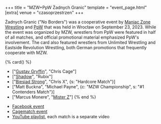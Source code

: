 +++
title = "MZW+PpW Żadnych Granic"
template = "event_page.html"
[extra]
venue = "czasoprzestrzen"
+++


Żadnych Granic ("No Borders") was a cooperative event by [Maniac Zone Wrestling](@/o/mzw.md) and [PpW](@/o/ppw.md) that was held in Wrocław on September 23, 2023. While the event was organized by MZW, wrestlers from PpW were featured in half of all matches, and official promotional material emphasized PpW's involvement. The card also featured wrestlers from Unlimited Wrestling and Eastside Revolution Wrestling, both German promotions that frequently cooperate with MZW.

{% card() %}
- ["[Gustav Gryffin](@/w/gustav-gryffin.md)", "Chris Cage"]
- ["[Shadow](@/w/shadow.md)", "Rubix"]
- ["[Biesiad Strong](@/w/biesiad.md)", "Chris X", {s: "Hardcore Match"}]
- ["Matt Buckna", "Michael Payne", {c: "MZW Championship", s: "#1 Contenders Match"}]
- ["Marcus Monere", "[Mister Z](@/w/mister-z.md)"]
{% end %}

* [Facebook event](https://www.facebook.com/events/1031532237862352)
* [Cagematch event](https://www.cagematch.net/?id=1&nr=375104)
* [YouTube playlist](https://youtube.com/playlist?list=PL9jkhNR2Sx8ge-csZg10eYBYqmmANbvAK&si=SvGUMIDMmxBnxnjJ), each match is a separate video
